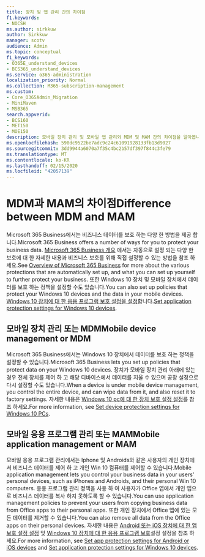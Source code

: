 ```yaml
---
title: 장치 및 앱 관리 간의 차이점
f1.keywords:
- NOCSH
ms.author: sirkkuw
author: Sirkkuw
manager: scotv
audience: Admin
ms.topic: conceptual
f1_keywords:
- O365E_understand_devices
- BCS365_understand_devices
ms.service: o365-administration
localization_priority: Normal
ms.collection: M365-subscription-management
ms.custom:
- Core_O365Admin_Migration
- MiniMaven
- MSB365
search.appverid:
- BCS160
- MET150
- MOE150
description: 모바일 장치 관리 및 모바일 앱 관리와 MDM 및 MAM 간의 차이점을 알아봅니다.
ms.openlocfilehash: 590dc9522be7adc9c24c61091928133fb13d9027
ms.sourcegitcommit: 3dd9944a6070a7f35c4bc2b57df397f844c3fe79
ms.translationtype: MT
ms.contentlocale: ko-KR
ms.lasthandoff: 02/15/2020
ms.locfileid: "42057139"
---
```

# <a name="difference-between-mdm-and-mam"></a><span data-ttu-id="24e34-103">MDM과 MAM의 차이점</span><span class="sxs-lookup"><span data-stu-id="24e34-103">Difference between MDM and MAM</span></span>

<span data-ttu-id="24e34-104">Microsoft 365 Business에서는 비즈니스 데이터를 보호 하는 다양 한 방법을 제공 합니다.</span><span class="sxs-lookup"><span data-stu-id="24e34-104">Microsoft 365 Business offers a number of ways for you to protect your business data.</span></span> <span data-ttu-id="24e34-105">[Microsoft 365 Business 개요](../microsoft-365-business-overview.md) 에서는 자동으로 설정 되는 다양 한 보호에 대 한 자세한 내용과 비즈니스 보호를 위해 직접 설정할 수 있는 방법을 참조 하세요.</span><span class="sxs-lookup"><span data-stu-id="24e34-105">See [Overview of Microsoft 365 Business](../microsoft-365-business-overview.md) for more about the various protections that are automatically set up, and what you can set up yourself to further protect your business.</span></span> <span data-ttu-id="24e34-106">또한 Windows 10 장치 및 모바일 장치에서 데이터를 보호 하는 정책을 설정할 수도 있습니다.</span><span class="sxs-lookup"><span data-stu-id="24e34-106">You can also set up policies that protect your Windows 10 devices and the data in your mobile devices.</span></span>
<span data-ttu-id="24e34-107">[Windows 10 장치에 대 한 응용 프로그램 보호 설정을 설정](../protection-settings-for-windows-10-devices.md)합니다.</span><span class="sxs-lookup"><span data-stu-id="24e34-107">[Set application protection settings for Windows 10 devices](../protection-settings-for-windows-10-devices.md).</span></span>

## <a name="mobile-device-management-or-mdm"></a><span data-ttu-id="24e34-108">모바일 장치 관리 또는 MDM</span><span class="sxs-lookup"><span data-stu-id="24e34-108">Mobile device management or MDM</span></span>

<span data-ttu-id="24e34-109">Microsoft 365 Business에서는 Windows 10 장치에서 데이터를 보호 하는 정책을 설정할 수 있습니다.</span><span class="sxs-lookup"><span data-stu-id="24e34-109">Microsoft 365 Business lets you set up policies that protect data on your Windows 10 devices.</span></span> <span data-ttu-id="24e34-110">장치가 모바일 장치 관리 아래에 있는 경우 전체 장치를 제어 하 고 해당 디바이스에서 데이터를 지울 수 있으며 공장 설정으로 다시 설정할 수도 있습니다.</span><span class="sxs-lookup"><span data-stu-id="24e34-110">When a device is under mobile device management, you control the entire device, and can wipe data from it, and also reset it to factory settings.</span></span> <span data-ttu-id="24e34-111">자세한 내용은 [Windows 10 pc에 대 한 장치 보호 설정 설정](../protection-settings-for-windows-10-pcs.md)를 참조 하세요.</span><span class="sxs-lookup"><span data-stu-id="24e34-111">For more information, see [Set device protection settings for Windows 10 PCs](../protection-settings-for-windows-10-pcs.md).</span></span>

## <a name="mobile-application-management-or-mam"></a><span data-ttu-id="24e34-112">모바일 응용 프로그램 관리 또는 MAM</span><span class="sxs-lookup"><span data-stu-id="24e34-112">Mobile application management or MAM</span></span>

<span data-ttu-id="24e34-113">모바일 응용 프로그램 관리에서는 Iphone 및 Androids와 같은 사용자의 개인 장치에서 비즈니스 데이터를 제어 하 고 개인 Win 10 컴퓨터를 제어할 수 있습니다.</span><span class="sxs-lookup"><span data-stu-id="24e34-113">Mobile application management lets you control your business data in your users' personal devices, such as iPhones and Androids, and their personal Win 10 computers.</span></span> <span data-ttu-id="24e34-114">응용 프로그램 관리 정책을 사용 하 여 사용자가 Office 앱에서 개인 앱으로 비즈니스 데이터를 복사 하지 못하도록 할 수 있습니다.</span><span class="sxs-lookup"><span data-stu-id="24e34-114">You can use application management policies to prevent your users from copying business data from Office apps to their personal apps.</span></span> <span data-ttu-id="24e34-115">또한 개인 장치에서 Office 앱에 있는 모든 데이터를 제거할 수 있습니다.</span><span class="sxs-lookup"><span data-stu-id="24e34-115">You can also remove all data from the Office apps on their personal devices.</span></span> <span data-ttu-id="24e34-116">자세한 내용은 [Android 또는 iOS 장치에 대 한 앱 보호 설정 설정](../app-protection-settings-for-android-and-ios.md) 및 [Windows 10 장치에 대 한 응용 프로그램 보호](../protection-settings-for-windows-10-devices.md)설정 설정을 참조 하세요.</span><span class="sxs-lookup"><span data-stu-id="24e34-116">For more information, see [Set app protection settings for Android or iOS devices](../app-protection-settings-for-android-and-ios.md) and [Set application protection settings for Windows 10 devices](../protection-settings-for-windows-10-devices.md).</span></span>
